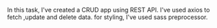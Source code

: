 In this task, I've created a CRUD app using REST API.
I've used axios to fetch ,update and delete data.
for styling, I've used sass preprocessor.
